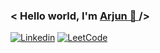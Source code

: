 <h3> < Hello world, I'm <a href="https://github.com/ArjunKrish7356" target="_blank"> Arjun 👋 </a> /> </h3>




[![Linkedin](https://img.shields.io/badge/Linkedin-0077B5?style=for-the-badge&logo=linkedin&logoColor=white)](www.linkedin.com/in/m-arjun-krishna-5b924b256)
[![LeetCode](https://img.shields.io/badge/Leetcode-000000?style=for-the-badge&logo=leetcode&logoColor=yellow)](https://leetcode.com/u/Arjun7356/)
